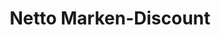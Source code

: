 ---
title: "Netto Marken-Discount"
url: /ruedersdorf-bei-berlin/netto-marken-discount/
shop: Supermarkt
---